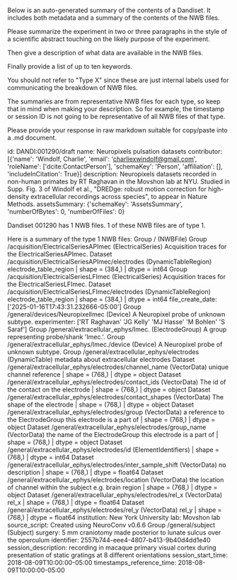 
Below is an auto-generated summary of the contents of a Dandiset. It includes both metadata and a summary of the contents of the NWB files.

Please summarize the experiment in two or three paragraphs in the style of a scientific abstract touching on the likely purpose of the experiment.

Then give a description of what data are available in the NWB files.

Finally provide a list of up to ten keywords.

You should not refer to "Type X" since these are just internal labels used for communicating the breakdown of NWB files.

The summaries are from representative NWB files for each type, so keep that in mind when making your description. So for example, the timestamp or session ID is not going to be representative of all NWB files of that type.

Please provide your response in raw markdown suitable for copy/paste into a .md document.


id: DANDI:001290/draft
name: Neuropixels pulsation datasets
contributor: [{'name': 'Windolf, Charlie', 'email': 'charliexwindolf@gmail.com', 'roleName': ['dcite:ContactPerson'], 'schemaKey': 'Person', 'affiliation': [], 'includeInCitation': True}]
description: Neuropixels datasets recorded in non-human primates by RT Raghavan in the Movshon lab at NYU. Studied in Supp. Fig. 3 of Windolf et al., "DREDge: robust motion correction for high-density extracellular recordings across species", to appear in Nature Methods.
assetsSummary: {'schemaKey': 'AssetsSummary', 'numberOfBytes': 0, 'numberOfFiles': 0}

Dandiset 001290 has 1 NWB files.
1 of these NWB files are of type 1.


Here is a summary of the type 1 NWB files:
  Group / (NWBFile) 
  Group /acquisition/ElectricalSeriesAPImec (ElectricalSeries) Acquisition traces for the ElectricalSeriesAPImec.
  Dataset /acquisition/ElectricalSeriesAPImec/electrodes (DynamicTableRegion) electrode_table_region | shape = (384,) | dtype = int64
  Group /acquisition/ElectricalSeriesLFImec (ElectricalSeries) Acquisition traces for the ElectricalSeriesLFImec.
  Dataset /acquisition/ElectricalSeriesLFImec/electrodes (DynamicTableRegion) electrode_table_region | shape = (384,) | dtype = int64
  file_create_date: ['2025-01-16T17:43:31.232666-05:00']
  Group /general/devices/NeuropixelImec (Device) A Neuropixel probe of unknown subtype.
  experimenter: ['RT Raghavan' 'JG Kelly' 'MJ Hasse' 'M Bohlen' 'S Saraf']
  Group /general/extracellular_ephys/Imec. (ElectrodeGroup) A group representing probe/shank 'Imec.'.
  Group /general/extracellular_ephys/Imec./device (Device) A Neuropixel probe of unknown subtype.
  Group /general/extracellular_ephys/electrodes (DynamicTable) metadata about extracellular electrodes
  Dataset /general/extracellular_ephys/electrodes/channel_name (VectorData) unique channel reference | shape = (768,) | dtype = object
  Dataset /general/extracellular_ephys/electrodes/contact_ids (VectorData) The id of the contact on the electrode | shape = (768,) | dtype = object
  Dataset /general/extracellular_ephys/electrodes/contact_shapes (VectorData) The shape of the electrode | shape = (768,) | dtype = object
  Dataset /general/extracellular_ephys/electrodes/group (VectorData) a reference to the ElectrodeGroup this electrode is a part of | shape = (768,) | dtype = object
  Dataset /general/extracellular_ephys/electrodes/group_name (VectorData) the name of the ElectrodeGroup this electrode is a part of | shape = (768,) | dtype = object
  Dataset /general/extracellular_ephys/electrodes/id (ElementIdentifiers)  | shape = (768,) | dtype = int64
  Dataset /general/extracellular_ephys/electrodes/inter_sample_shift (VectorData) no description | shape = (768,) | dtype = float64
  Dataset /general/extracellular_ephys/electrodes/location (VectorData) the location of channel within the subject e.g. brain region | shape = (768,) | dtype = object
  Dataset /general/extracellular_ephys/electrodes/rel_x (VectorData) rel_x | shape = (768,) | dtype = float64
  Dataset /general/extracellular_ephys/electrodes/rel_y (VectorData) rel_y | shape = (768,) | dtype = float64
  institution: New York University
  lab: Movshon lab
  source_script: Created using NeuroConv v0.6.6
  Group /general/subject (Subject) 
  surgery: 5 mm craniotomy made posterior to lunate sulcus over the operculum
  identifier: 2557b744-eee4-4807-b413-9b40d4dd1e40
  session_description: recording in macaque primary visual cortex during presentation of static gratings at 8 different orientations
  session_start_time: 2018-08-09T10:00:00-05:00
  timestamps_reference_time: 2018-08-09T10:00:00-05:00
